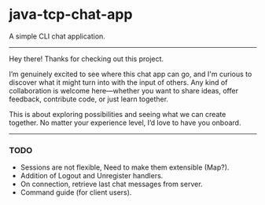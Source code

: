 # java-tcp-chat-app

A simple CLI chat application.

<hr>

Hey there! Thanks for checking out this project. 

I’m genuinely excited to see where this chat app can go, and I'm curious to discover what it might turn into with the input of others. Any kind of collaboration is welcome here—whether you want to share ideas, offer feedback, contribute code, or just learn together. 

This is about exploring possibilities and seeing what we can create together. No matter your experience level, I’d love to have you onboard.

<hr>

### TODO

- Sessions are not flexible, Need to make them extensible (Map?).
- Addition of Logout and Unregister handlers.
- On connection, retrieve last chat messages from server.
- Command guide (for client users).